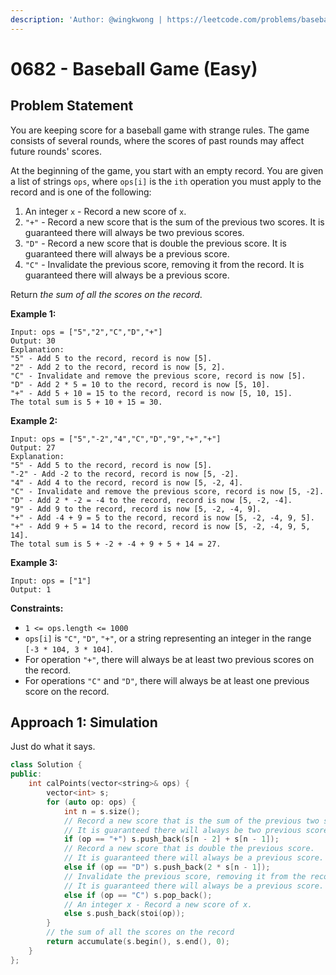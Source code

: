 ```yaml
---
description: 'Author: @wingkwong | https://leetcode.com/problems/baseball-game/'
---
```


# 0682 - Baseball Game (Easy)

## Problem Statement

You are keeping score for a baseball game with strange rules. The game consists of several rounds, where the scores of past rounds may affect future rounds' scores.

At the beginning of the game, you start with an empty record. You are given a list of strings `ops`, where `ops[i]` is the `ith` operation you must apply to the record and is one of the following:

1. An integer `x` - Record a new score of `x`.
2. `"+"` - Record a new score that is the sum of the previous two scores. It is guaranteed there will always be two previous scores.
3. `"D"` - Record a new score that is double the previous score. It is guaranteed there will always be a previous score.
4. `"C"` - Invalidate the previous score, removing it from the record. It is guaranteed there will always be a previous score.

Return _the sum of all the scores on the record_.



**Example 1:**

```
Input: ops = ["5","2","C","D","+"]
Output: 30
Explanation:
"5" - Add 5 to the record, record is now [5].
"2" - Add 2 to the record, record is now [5, 2].
"C" - Invalidate and remove the previous score, record is now [5].
"D" - Add 2 * 5 = 10 to the record, record is now [5, 10].
"+" - Add 5 + 10 = 15 to the record, record is now [5, 10, 15].
The total sum is 5 + 10 + 15 = 30.
```

**Example 2:**

```
Input: ops = ["5","-2","4","C","D","9","+","+"]
Output: 27
Explanation:
"5" - Add 5 to the record, record is now [5].
"-2" - Add -2 to the record, record is now [5, -2].
"4" - Add 4 to the record, record is now [5, -2, 4].
"C" - Invalidate and remove the previous score, record is now [5, -2].
"D" - Add 2 * -2 = -4 to the record, record is now [5, -2, -4].
"9" - Add 9 to the record, record is now [5, -2, -4, 9].
"+" - Add -4 + 9 = 5 to the record, record is now [5, -2, -4, 9, 5].
"+" - Add 9 + 5 = 14 to the record, record is now [5, -2, -4, 9, 5, 14].
The total sum is 5 + -2 + -4 + 9 + 5 + 14 = 27.
```

**Example 3:**

```
Input: ops = ["1"]
Output: 1 
```

**Constraints:**

* `1 <= ops.length <= 1000`
* `ops[i]` is `"C"`, `"D"`, `"+"`, or a string representing an integer in the range `[-3 * 104, 3 * 104]`.
* For operation `"+"`, there will always be at least two previous scores on the record.
* For operations `"C"` and `"D"`, there will always be at least one previous score on the record.

## Approach 1: Simulation

Just do what it says.

```cpp
class Solution {
public:
    int calPoints(vector<string>& ops) {
        vector<int> s;
        for (auto op: ops) {
            int n = s.size();
            // Record a new score that is the sum of the previous two scores. 
            // It is guaranteed there will always be two previous scores.
            if (op == "+") s.push_back(s[n - 2] + s[n - 1]);
            // Record a new score that is double the previous score. 
            // It is guaranteed there will always be a previous score.
            else if (op == "D") s.push_back(2 * s[n - 1]);
            // Invalidate the previous score, removing it from the record. 
            // It is guaranteed there will always be a previous score.
            else if (op == "C") s.pop_back();
            // An integer x - Record a new score of x.
            else s.push_back(stoi(op));
        }
        // the sum of all the scores on the record
        return accumulate(s.begin(), s.end(), 0);
    }
};
```
